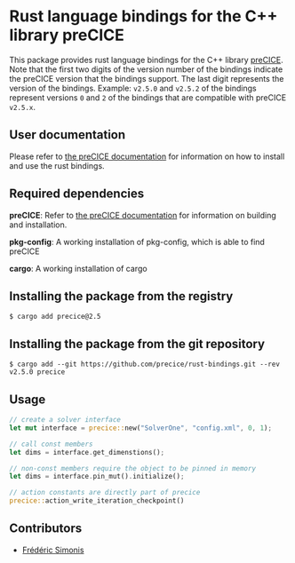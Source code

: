 # Rust language bindings for the C++ library preCICE

This package provides rust language bindings for the C++ library [preCICE](https://github.com/precice/precice). Note that the first two digits of the version number of the bindings indicate the preCICE version that the bindings support. The last digit represents the version of the bindings. Example: `v2.5.0` and `v2.5.2` of the bindings represent versions `0` and `2` of the bindings that are compatible with preCICE `v2.5.x`.

## User documentation

Please refer to [the preCICE documentation](https://www.precice.org/installation-bindings-rust.html) for information on how to install and use the rust bindings.

## Required dependencies

**preCICE**: Refer to [the preCICE documentation](https://precice.org/installation-overview.html) for information on building and installation.

**pkg-config**: A working installation of pkg-config, which is able to find preCICE

**cargo**: A working installation of cargo

## Installing the package from the registry

```
$ cargo add precice@2.5
```

## Installing the package from the git repository

```
$ cargo add --git https://github.com/precice/rust-bindings.git --rev v2.5.0 precice
```

## Usage

```rust
// create a solver interface
let mut interface = precice::new("SolverOne", "config.xml", 0, 1);

// call const members
let dims = interface.get_dimenstions();

// non-const members require the object to be pinned in memory
let dims = interface.pin_mut().initialize();

// action constants are directly part of precice
precice::action_write_iteration_checkpoint()
```

## Contributors

* [Frédéric Simonis](https://github.com/fsimonis)
